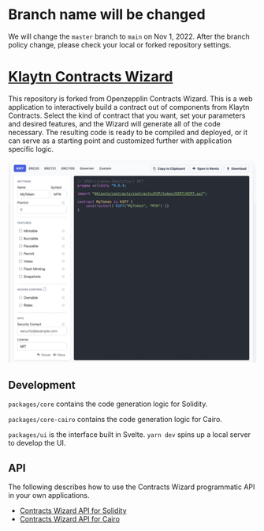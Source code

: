 # Branch name will be changed

We will change the `master` branch to `main` on Nov 1, 2022.
After the branch policy change, please check your local or forked repository settings.

# [Klaytn Contracts Wizard](https://github.com/klaytn/klaytn-contracts-wizard.git)


This repository is forked from Openzepplin Contracts Wizard. This is a web application to interactively build a contract out of components from Klaytn Contracts. Select the kind of contract that you want, set your parameters and desired features, and the Wizard will generate all of the code necessary. The resulting code is ready to be compiled and deployed, or it can serve as a starting point and customized further with application specific logic.

![](./screenshot.png)

## Development

`packages/core` contains the code generation logic for Solidity.

`packages/core-cairo` contains the code generation logic for Cairo.

`packages/ui` is the interface built in Svelte. `yarn dev` spins up a local server to develop the UI.

## API

The following describes how to use the Contracts Wizard programmatic API in your own applications.

- [Contracts Wizard API for Solidity](packages/core/README.md)
- [Contracts Wizard API for Cairo](packages/core-cairo/README.md)
